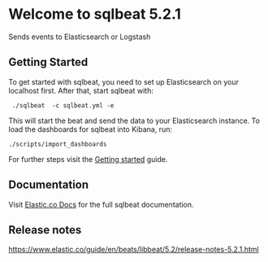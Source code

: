 # Welcome to sqlbeat 5.2.1

Sends events to Elasticsearch or Logstash

## Getting Started

To get started with sqlbeat, you need to set up Elasticsearch on your localhost first. After that, start sqlbeat with:

     ./sqlbeat  -c sqlbeat.yml -e

This will start the beat and send the data to your Elasticsearch instance. To load the dashboards for sqlbeat into Kibana, run:

    ./scripts/import_dashboards

For further steps visit the [Getting started](https://www.elastic.co/guide/en/beats/sqlbeat/5.2/sqlbeat-getting-started.html) guide.

## Documentation

Visit [Elastic.co Docs](https://www.elastic.co/guide/en/beats/sqlbeat/5.2/index.html) for the full sqlbeat documentation.

## Release notes

https://www.elastic.co/guide/en/beats/libbeat/5.2/release-notes-5.2.1.html
